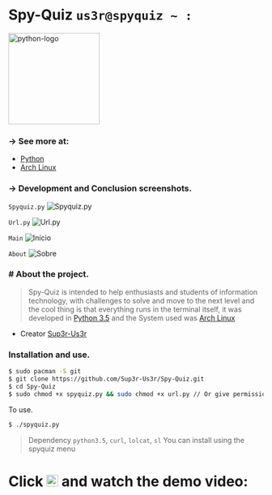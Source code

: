 # Spy-Quiz `us3r@spyquiz ~ : `

<img alt="python-logo" width="180" src="https://raw.githubusercontent.com/Sup3r-Us3r/Spy-Quiz/master/Screenshots/python-logo.png">


### -> See more at:

* [Python](https://www.python.org/)
* [Arch Linux](https://www.archlinux.org/)


### -> Development and Conclusion screenshots.

`Spyquiz.py`
![Spyquiz.py][screenshot1]

`Url.py`
![Url.py][screenshot2]

`Main`
![Início][screenshot3]

`About`
![Sobre][screenshot4]


[screenshot1]:https://raw.githubusercontent.com/Sup3r-Us3r/Spy-Quiz/master/Screenshots/2016-11-11-12%3A37%3A32.png
[screenshot2]:https://raw.githubusercontent.com/Sup3r-Us3r/Spy-Quiz/master/Screenshots/2016-11-11-12%3A37%3A35.png
[screenshot3]:https://raw.githubusercontent.com/Sup3r-Us3r/Spy-Quiz/master/Screenshots/2016-11-11-12%3A33%3A21.png
[screenshot4]:https://raw.githubusercontent.com/Sup3r-Us3r/Spy-Quiz/master/Screenshots/2016-11-11-12%3A33%3A32.png

### # About the project.

> Spy-Quiz is intended to help enthusiasts and students of information technology, with challenges to solve and move to the next level and the cool thing is that everything runs in the terminal itself, it was developed in [Python 3.5](https://www.python.org/) and the System used was [Arch Linux](https://www.archlinux.org)

* Creator [Sup3r-Us3r](https://github.com/Sup3r-Us3r)

### Installation and use.

```sh
$ sudo pacman -S git
$ git clone https://github.com/Sup3r-Us3r/Spy-Quiz.git
$ cd Spy-Quiz
$ sudo chmod +x spyquiz.py && sudo chmod +x url.py // Or give permissions using the of spyquiz menu
```
To use.
```sh
$ ./spyquiz.py
```
> Dependency `python3.5`, `curl`, `lolcat`, `sl` You can install using the spyquiz menu


# Click [<img alt="play-video" width="23" src="https://raw.githubusercontent.com/Sup3r-Us3r/Spy-Quiz/master/Screenshots/play-video.png">](https://www.youtube.com/watch?v=T0mtecBoh70) and watch the demo video:
